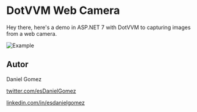 # DotVVM Web Camera

Hey there, here's a demo in ASP.NET 7 with DotVVM to capturing images from a web camera.

![Example](https://github.com/esdanielgomez/DotVVMWebCamera/assets/20881117/e88d1226-1ff5-49f4-bba1-2dff16a6948a)

## Autor

Daniel Gomez

[twitter.com/esDanielGomez](https://twitter.com/esDanielGomez)

[linkedin.com/in/esdanielgomez](https://www.linkedin.com/in/esdanielgomez/)
